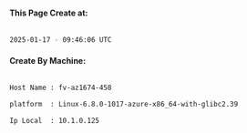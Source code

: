 
   
#### This Page Create at:

```bash

2025-01-17 - 09:46:06 UTC

```

#### Create By Machine:

```bash

Host Name : fv-az1674-458

platform  : Linux-6.8.0-1017-azure-x86_64-with-glibc2.39

Ip Local  : 10.1.0.125

```

